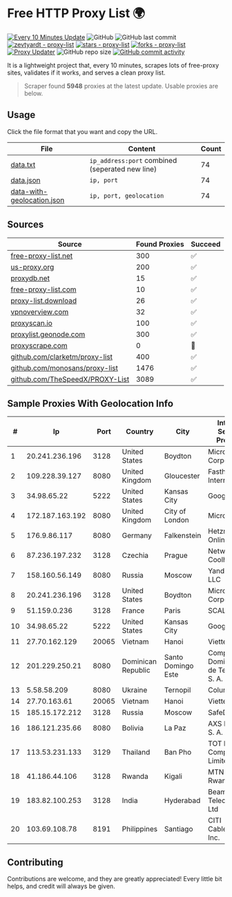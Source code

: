 
# Free HTTP Proxy List 🌍

[![Every 10 Minutes Update](https://github.com/mertguvencli/http-proxy-list/actions/workflows/main.yml/badge.svg?branch=main)](https://github.com/mertguvencli/http-proxy-list/actions/workflows/main.yml)
![GitHub](https://img.shields.io/github/license/mertguvencli/http-proxy-list)
![GitHub last commit](https://img.shields.io/github/last-commit/mertguvencli/http-proxy-list)
[![zevtyardt - proxy-list](https://img.shields.io/static/v1?label=zevtyardt&message=proxy-list&color=blue&logo=github)](https://github.com/zevtyardt/proxy-list "Go to GitHub repo")
[![stars - proxy-list](https://img.shields.io/github/stars/zevtyardt/proxy-list?style=social)](https://github.com/zevtyardt/proxy-list)
[![forks - proxy-list](https://img.shields.io/github/forks/zevtyardt/proxy-list?style=social)](https://github.com/zevtyardt/proxy-list)
[![Proxy Updater](https://github.com/zevtyardt/proxy-list/workflows/Proxy%20Updater/badge.svg)](https://github.com/zevtyardt/proxy-list/actions?query=workflow:"Proxy+Updater")
![GitHub repo size](https://img.shields.io/github/repo-size/zevtyardt/proxy-list)
[![GitHub commit activity](https://img.shields.io/github/commit-activity/m/zevtyardt/proxy-list?logo=commits)](https://github.com/zevtyardt/proxy-list/commits/main)

It is a lightweight project that, every 10 minutes, scrapes lots of free-proxy sites, validates if it works, and serves a clean proxy list.

> Scraper found **5948** proxies at the latest update. Usable proxies are below.

## Usage

Click the file format that you want and copy the URL.

|File|Content|Count|
|----|-------|-----|
|[data.txt](https://raw.githubusercontent.com/mertguvencli/http-proxy-list/main/proxy-list/data.txt)|`ip_address:port` combined (seperated new line)|74|
|[data.json](https://raw.githubusercontent.com/mertguvencli/http-proxy-list/main/proxy-list/data.json)|`ip, port`|74|
|[data-with-geolocation.json](https://raw.githubusercontent.com/mertguvencli/http-proxy-list/main/proxy-list/data-with-geolocation.json)|`ip, port, geolocation`|74|

## Sources

|Source|Found Proxies|Succeed|
|------|-------------|-------|
|[free-proxy-list.net](https://free-proxy-list.net)|300|✅|
|[us-proxy.org](https://www.us-proxy.org)|200|✅|
|[proxydb.net](http://proxydb.net)|15|✅|
|[free-proxy-list.com](https://free-proxy-list.com/?page=&port=&type%5B%5D=http&type%5B%5D=https&up_time=0&search=Search)|10|✅|
|[proxy-list.download](https://www.proxy-list.download/HTTP)|26|✅|
|[vpnoverview.com](https://vpnoverview.com/privacy/anonymous-browsing/free-proxy-servers)|32|✅|
|[proxyscan.io](https://www.proxyscan.io)|100|✅|
|[proxylist.geonode.com](https://proxylist.geonode.com/api/proxy-list?limit=300&page=1&sort_by=lastChecked&sort_type=desc&protocols=http,https)|300|✅|
|[proxyscrape.com](https://api.proxyscrape.com/v2/?request=displayproxies&protocol=http&timeout=10000&country=all&ssl=all&anonymity=all)|0|🚫|
|[github.com/clarketm/proxy-list](https://raw.githubusercontent.com/clarketm/proxy-list/master/proxy-list-raw.txt)|400|✅|
|[github.com/monosans/proxy-list](https://raw.githubusercontent.com/monosans/proxy-list/main/proxies/http.txt)|1476|✅|
|[github.com/TheSpeedX/PROXY-List](https://raw.githubusercontent.com/TheSpeedX/PROXY-List/master/http.txt)|3089|✅|


## Sample Proxies With Geolocation Info

|#|Ip|Port|Country|City|Internet Service Provider|
|-|--|----|-------|----|-------------------------|
|1|20.241.236.196|3128|United States|Boydton|Microsoft Corporation|
|2|109.228.39.127|8080|United Kingdom|Gloucester|Fasthosts Internet Ltd|
|3|34.98.65.22|5222|United States|Kansas City|Google LLC|
|4|172.187.163.192|8080|United Kingdom|City of London|Microsoft|
|5|176.9.86.117|8080|Germany|Falkenstein|Hetzner Online GmbH|
|6|87.236.197.232|3128|Czechia|Prague|Network of Coolhousing|
|7|158.160.56.149|8080|Russia|Moscow|Yandex.Cloud LLC|
|8|20.241.236.196|3128|United States|Boydton|Microsoft Corporation|
|9|51.159.0.236|3128|France|Paris|SCALEWAY|
|10|34.98.65.22|5222|United States|Kansas City|Google LLC|
|11|27.70.162.129|20065|Vietnam|Hanoi|Viettel Group|
|12|201.229.250.21|8080|Dominican Republic|Santo Domingo Este|Compañía Dominicana de Teléfonos S. A.|
|13|5.58.58.209|8080|Ukraine|Ternopil|Columbus|
|14|27.70.163.61|20065|Vietnam|Hanoi|Viettel Group|
|15|185.15.172.212|3128|Russia|Moscow|SafeData LLC|
|16|186.121.235.66|8080|Bolivia|La Paz|AXS Bolivia S. A.|
|17|113.53.231.133|3129|Thailand|Ban Pho|TOT Public Company Limited|
|18|41.186.44.106|3128|Rwanda|Kigali|MTN Rwandacell|
|19|183.82.100.253|3128|India|Hyderabad|Beam Telecom Pvt Ltd|
|20|103.69.108.78|8191|Philippines|Santiago|CITI Cableworld Inc.|



## Contributing

Contributions are welcome, and they are greatly appreciated! Every
little bit helps, and credit will always be given.

